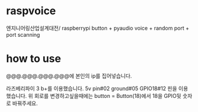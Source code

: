 # raspvoice
엔지니어링산업설계대전/ raspberrypi button + pyaudio voice + random port + port scanning

# how to use
@@@.@@@.@@@.@@@에 본인의 ip를 집어넣습니다.

라즈베리파이 3 b+를 이용했습니다.
5v pin#02
ground#05
GPIO18#12
핀을 이용했습니다.
위 회로를 변경하고싶을때에는 button = Button(18)에서 18을 GPIO뒷 숫자로 바꿔주세요.
